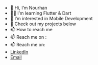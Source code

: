 - 👋 Hi, I’m Nourhan
- 👩‍💻 I’m learning Flutter & Dart
- 🌱 I’m interested in Mobile Development
- 💼 Check out my projects below
- 📫 How to reach me
- 📫 Reach me on :
- 📫 Reach me on:
- [LinkedIn](https://www.linkedin.com/in/nourhan-ashraf-a1a503272/)  
- [Email](mailto:nourhanagag392003@gmail.com)


<!---
Nourhan392003/Nourhan392003 is a ✨ special ✨ repository because its `README.md` (this file) appears on your GitHub profile.
You can click the Preview link to take a look at your changes.
--->
